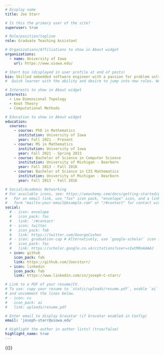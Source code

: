 ```yaml
---
# Display name
title: Joe Starr

# Is this the primary user of the site?
superuser: true

# Role/position/tagline
role: Graduate Teaching Assistant

# Organizations/Affiliations to show in About widget
organizations:
  - name: University of Iowa
    url: https://www.uiowa.edu/

# Short bio (displayed in user profile at end of posts)
bio: Skilled embedded software engineer with a passion for problem solving.
#  Quick learner with the ability and desire to jump into new roles. Worked extensively with AUTOSAR and automotive development standards. Experienced in optimizing for automotive microcontrollers. Current mathematics Masters student, looking to apply math background in new and interesting ways. Highly efficient in agile development environments.

# Interests to show in About widget
interests:
  - Low Dimensional Topology
  - Knot Theory
  - Computational Methods

# Education to show in About widget
education:
  courses:
    - course: PhD in Mathematics
      institution: University of Iowa
      year: Fall 2021 - Present
    - course: MS in Mathematics
      institution: University of Iowa
      year: Fall 2021 - Spring 2023
    - course: Bachelor of Science in Computer Science
      institution: University of Michigan - Dearborn
      year: Fall 2013 - Fall 2016
    - course: Bachelor of Science in CIS Mathematics
      institution: University of Michigan - Dearborn
      year: Fall 2013 - Fall 2016

# Social/Academic Networking
# For available icons, see: https://wowchemy.com/docs/getting-started/page-builder/#icons
#   For an email link, use "fas" icon pack, "envelope" icon, and a link in the
#   form "mailto:your-email@example.com" or "/#contact" for contact widget.
social:
  # - icon: envelope
  #   icon_pack: fas
  #   link: '/#contact'
  # - icon: twitter
  #   icon_pack: fab
  #   link: https://twitter.com/GeorgeCushen
  # - icon: graduation-cap # Alternatively, use `google-scholar` icon from `ai` icon pack
  #   icon_pack: fas
  #   link: https://scholar.google.co.uk/citations?user=sIwtMXoAAAAJ
  - icon: github
    icon_pack: fab
    link: https://github.com/Joecstarr/
  - icon: linkedin
    icon_pack: fab
    link: https://www.linkedin.com/in/joseph-C-starr/

# Link to a PDF of your resume/CV.
# To use: copy your resume to `static/uploads/resume.pdf`, enable `ai` icons in `params.toml`,
# and uncomment the lines below.
# - icon: cv
#   icon_pack: ai
#   link: uploads/resume.pdf

# Enter email to display Gravatar (if Gravatar enabled in Config)
email: 'joseph-starr@uiowa.edu'

# Highlight the author in author lists? (true/false)
highlight_name: true
---
```



{{<cuscss>}}